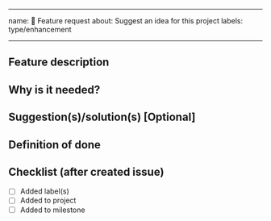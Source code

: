 <!-- markdownlint-disable -->
---
name: 🚀 Feature request
about: Suggest an idea for this project
labels: type/enhancement

---

## Feature description

## Why is it needed?

## Suggestion(s)/solution(s) [Optional]

## Definition of done

## Checklist (after created issue)
- [ ] Added label(s)
- [ ] Added to project
- [ ] Added to milestone